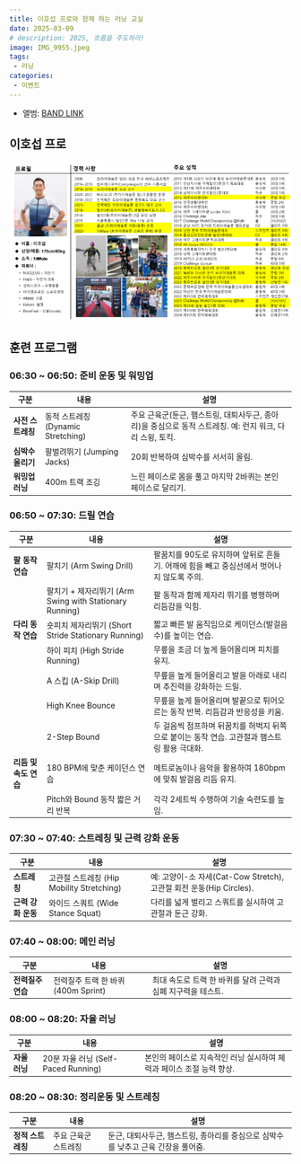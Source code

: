 ```yaml
---
title: 이호섭 프로와 함께 하는 러닝 교실
date: 2025-03-09
# description: 2025, 흐름을 주도하라!
image: IMG_9955.jpeg
tags:
 - 러닝
categories:
 - 이벤트
---
```




- 앨범: [BAND LINK](https://band.us/band/93484357/album/85314858)

## 이호섭 프로

![](2025-03-09-16-40-21.png)

## 훈련 프로그램 

### **06:30 ~ 06:50: 준비 운동 및 워밍업**

| **구분**              | **내용**                                                                                   | **설명**                                                                                     |
|-----------------------|-------------------------------------------------------------------------------------------|---------------------------------------------------------------------------------------------|
| **사전 스트레칭**      | 동적 스트레칭 (Dynamic Stretching)                                                        | 주요 근육군(둔근, 햄스트링, 대퇴사두근, 종아리)을 중심으로 동적 스트레칭. 예: 런지 워크, 다리 스윙, 토킥. |
| **심박수 올리기**      | 팔벌려뛰기 (Jumping Jacks)                                                                | 20회 반복하여 심박수를 서서히 올림.                                                         |
| **워밍업 러닝**        | 400m 트랙 조깅                                                                           | 느린 페이스로 몸을 풀고 마지막 2바퀴는 본인 페이스로 달리기.                                 |


### **06:50 ~ 07:30: 드릴 연습**

| **구분**              | **내용**                                                                                   | **설명**                                                                                     |
|-----------------------|-------------------------------------------------------------------------------------------|---------------------------------------------------------------------------------------------|
| **팔 동작 연습**       | 팔치기 (Arm Swing Drill)                                                                  | 팔꿈치를 90도로 유지하며 앞뒤로 흔들기. 어깨에 힘을 빼고 중심선에서 벗어나지 않도록 주의.     |
|                       | 팔치기 + 제자리뛰기 (Arm Swing with Stationary Running)                                   | 팔 동작과 함께 제자리 뛰기를 병행하며 리듬감을 익힘.                                         |
| **다리 동작 연습**     | 숏피치 제자리뛰기 (Short Stride Stationary Running)                                       | 짧고 빠른 발 움직임으로 케이던스(발걸음 수)를 높이는 연습.                                   |
|                       | 하이 피치 (High Stride Running)                                                          | 무릎을 조금 더 높게 들어올리며 피치를 유지.                                                  |
|                       | A 스킵 (A-Skip Drill)                                                                     | 무릎을 높게 들어올리고 발을 아래로 내리며 추진력을 강화하는 드릴.                            |
|                       | High Knee Bounce                                                                         | 무릎을 높게 들어올리며 발끝으로 튀어오르는 동작 반복. 리듬감과 반응성을 키움.                |
|                       | 2-Step Bound                                                                             | 두 걸음씩 점프하며 뒤꿈치를 허벅지 뒤쪽으로 붙이는 동작 연습. 고관절과 햄스트링 활용 극대화.  |
| **리듬 및 속도 연습**  | 180 BPM에 맞춘 케이던스 연습                                                              | 메트로놈이나 음악을 활용하여 180bpm에 맞춰 발걸음 리듬 유지.                                |
|                       | Pitch와 Bound 동작 짧은 거리 반복                                                        | 각각 2세트씩 수행하여 기술 숙련도를 높임.                                                   |


### **07:30 ~ 07:40: 스트레칭 및 근력 강화 운동**

| **구분**              | **내용**                                                                                   | **설명**                                                                                     |
|-----------------------|-------------------------------------------------------------------------------------------|---------------------------------------------------------------------------------------------|
| **스트레칭**           | 고관절 스트레칭 (Hip Mobility Stretching)                                                 | 예: 고양이-소 자세(Cat-Cow Stretch), 고관절 회전 운동(Hip Circles).                          |
| **근력 강화 운동**     | 와이드 스쿼트 (Wide Stance Squat)                                                        | 다리를 넓게 벌리고 스쿼트를 실시하여 고관절과 둔근 강화.                                     |


### **07:40 ~ 08:00: 메인 러닝**

| **구분**              | **내용**                                                                                   | **설명**                                                                                     |
|-----------------------|-------------------------------------------------------------------------------------------|---------------------------------------------------------------------------------------------|
| **전력질주 연습**      | 전력질주 트랙 한 바퀴 (400m Sprint)                                                       | 최대 속도로 트랙 한 바퀴를 달려 근력과 심폐 지구력을 테스트.                                  |


### **08:00 ~ 08:20: 자율 러닝**

| **구분**              | **내용**                                                                                   | **설명**                                                                                     |
|-----------------------|-------------------------------------------------------------------------------------------|---------------------------------------------------------------------------------------------|
| **자율 러닝**          | 20분 자율 러닝 (Self-Paced Running)                                                      | 본인의 페이스로 지속적인 러닝 실시하여 체력과 페이스 조절 능력 향상.                         |


### **08:20 ~ 08:30: 정리운동 및 스트레칭**

| **구분**              | **내용**                                                                                   | **설명**                                                                                     |
|-----------------------|-------------------------------------------------------------------------------------------|---------------------------------------------------------------------------------------------|
| **정적 스트레칭**      | 주요 근육군 스트레칭                                                                      | 둔근, 대퇴사두근, 햄스트링, 종아리를 중심으로 심박수를 낮추고 근육 긴장을 풀어줌.             |

